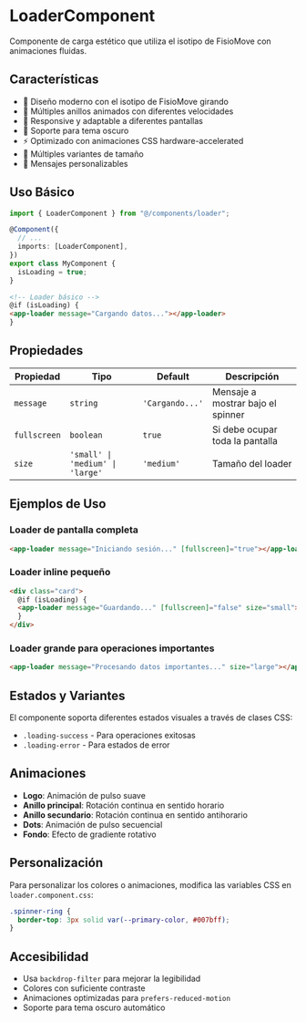 # LoaderComponent

Componente de carga estético que utiliza el isotipo de FisioMove con animaciones fluidas.

## Características

- 🎨 Diseño moderno con el isotipo de FisioMove girando
- 💫 Múltiples anillos animados con diferentes velocidades
- 📱 Responsive y adaptable a diferentes pantallas
- 🌙 Soporte para tema oscuro
- ⚡ Optimizado con animaciones CSS hardware-accelerated
- 🎯 Múltiples variantes de tamaño
- 📝 Mensajes personalizables

## Uso Básico

```typescript
import { LoaderComponent } from "@/components/loader";

@Component({
  // ...
  imports: [LoaderComponent],
})
export class MyComponent {
  isLoading = true;
}
```

```html
<!-- Loader básico -->
@if (isLoading) {
<app-loader message="Cargando datos..."></app-loader>
}
```

## Propiedades

| Propiedad    | Tipo                             | Default         | Descripción                       |
| ------------ | -------------------------------- | --------------- | --------------------------------- |
| `message`    | `string`                         | `'Cargando...'` | Mensaje a mostrar bajo el spinner |
| `fullscreen` | `boolean`                        | `true`          | Si debe ocupar toda la pantalla   |
| `size`       | `'small' \| 'medium' \| 'large'` | `'medium'`      | Tamaño del loader                 |

## Ejemplos de Uso

### Loader de pantalla completa

```html
<app-loader message="Iniciando sesión..." [fullscreen]="true"></app-loader>
```

### Loader inline pequeño

```html
<div class="card">
  @if (isLoading) {
  <app-loader message="Guardando..." [fullscreen]="false" size="small"></app-loader>
  }
</div>
```

### Loader grande para operaciones importantes

```html
<app-loader message="Procesando datos importantes..." size="large"></app-loader>
```

## Estados y Variantes

El componente soporta diferentes estados visuales a través de clases CSS:

- `.loading-success` - Para operaciones exitosas
- `.loading-error` - Para estados de error

## Animaciones

- **Logo**: Animación de pulso suave
- **Anillo principal**: Rotación continua en sentido horario
- **Anillo secundario**: Rotación continua en sentido antihorario
- **Dots**: Animación de pulso secuencial
- **Fondo**: Efecto de gradiente rotativo

## Personalización

Para personalizar los colores o animaciones, modifica las variables CSS en `loader.component.css`:

```css
.spinner-ring {
  border-top: 3px solid var(--primary-color, #007bff);
}
```

## Accesibilidad

- Usa `backdrop-filter` para mejorar la legibilidad
- Colores con suficiente contraste
- Animaciones optimizadas para `prefers-reduced-motion`
- Soporte para tema oscuro automático

